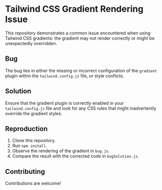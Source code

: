 # Tailwind CSS Gradient Rendering Issue

This repository demonstrates a common issue encountered when using Tailwind CSS gradients: the gradient may not render correctly or might be unexpectedly overridden.

## Bug
The bug lies in either the missing or incorrect configuration of the `gradient` plugin within the `tailwind.config.js` file, or style conflicts.

## Solution
Ensure that the gradient plugin is correctly enabled in your `tailwind.config.js` file and look for any CSS rules that might inadvertently override the gradient styles.

## Reproduction
1. Clone this repository.
2. Run `npm install`.
3. Observe the rendering of the gradient in `bug.js`.
4. Compare the result with the corrected code in `bugSolution.js`.

## Contributing
Contributions are welcome!
